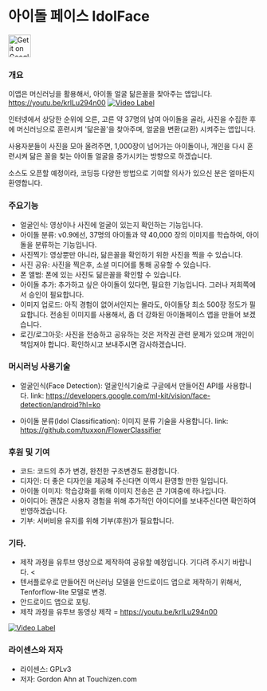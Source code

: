 # 아이돌 페이스 IdolFace

<a href='https://play.google.com/store/apps/details?id=com.touchizen.idolface'><img src='https://touchizen.com/assets/images/google-play.png' alt='Get it on Google Play' height=45/></a>
<!--a href='https://f-droid.org/packages/com.touchizen.idolface'><img src='https://touchizen.com/assets/images/f-droid.png' alt='Get it on F-Droid' height=45 ></a-->

### 개요

이앱은 머신러닝을 활용해서, 아이돌 얼굴 닮은꼴을 찾아주는 앱입니다.
https://youtu.be/krlLu294n00
[![Video Label](https://touchizen.com/assets/images/idolface_yt.jpg)](https://youtu.be/krlLu294n00?t=0s)

인터넷에서 상당한 순위에 오른, 고른 약 37명의 남여 아이돌을 골라, 사진을 수집한 후에
머신러닝으로 훈련시켜 '닮은꼴'을 찾아주며, 얼굴을 변환(교환) 시켜주는 앱입니다.
   
사용자분들이 사진을 모아 올려주면, 1,000장이 넘어가는 아이돌이나, 개인을 다시 훈련시켜
닮은 꼴을 찾는 아이돌 얼굴을 증가시키는 방향으로 하겠습니다.
   
소스도 오픈할 예정이라, 코딩등 다양한 방법으로 기여할 의사가 있으신 분은 얼마든지 환영합니다.

### 주요기능

* 얼굴인식: 영상이나 사진에 얼굴이 있는지 확인하는 기능입니다.
* 아이돌 분류: v0.9에선, 37명의 아이돌과 약 40,000 장의 이미지를 학습하여, 아이돌을 분류하는 기능입니다.
* 사진찍기: 영상뿐만 아니라, 닮은꼴을 확인하기 위한 사진을 찍을 수 있습니다.
* 사진 공유: 사진을 찍은후, 소셜 미디어를 통해 공유할 수 있습니다.
* 폰 앨범: 폰에 있는 사진도 닮은꼴을 확인할 수 있습니다.
* 아이돌 추가: 추가하고 싶은 아이돌이 있다면, 필요한 기능입니다. 그러나 저희쪽에서 승인이 필요합니다.
* 이미지 업로드: 아직 경험이 없어서인지는 몰라도, 아이돌당 최소 500장 정도가 필요합니다. 
  전송된 이미지를 사용해서, 좀 더 강화된 아이돌페이스 앱을 만들어 보겠습니다.
* 로긴/로그아웃: 사진을 전송하고 공유하는 것은 저작권 관련 문제가 있으며 개인이 책임져야 합니다. 
  확인하시고 보내주시면 감사하겠습니다.

### 머시러닝 사용기술

* 얼굴인식(Face Detection): 얼굴인식기술로 구글에서 만들어진 API를 사용합니다.
    link: https://developers.google.com/ml-kit/vision/face-detection/android?hl=ko
    
* 아이돌 분류(Idol Classification): 이미지 분류 기술을 사용합니다. 
    link: https://github.com/tuxxon/FlowerClassifier

### 후원 및 기여

* 코드: 코드의 추가 변경, 완전한 구조변경도 환경합니다.
* 디자인: 더 좋은 디자인을 제공해 주신다면 이역시 환영할 만한 일입니다.
* 아이돌 이미지: 학습강화를 위해 이미지 전송은 큰 기여중에 하나입니다.
* 아이디어: 괜찮은 사용자 경험을 위해 추가적인 아이디어를 보내주신다면 확인하여 반영하겠습니다.
* 기부: 서버비용 유지를 위해 기부(후원)가 필요합니다.

### 기타.

*  제작 과정을 유투브 영상으로 제작하여 공유할 예정입니다. 기다려 주시기 바랍니다.
<
* 텐서플로우로 만들어진 머신러닝 모델을 안드로이드 앱으로 제작하기 위해서, Tenforflow-lite 모델로 변경.
* 안드로이드 앱으로 포팅.
* 제작 과정을 유투브 동영상 제작 = https://youtu.be/krlLu294n00

[![Video Label](http://img.youtube.com/vi/krlLu294n00/0.jpg)](https://youtu.be/krlLu294n00?t=0s)

### 라이센스와 저자

* 라이센스: GPLv3
* 저자: Gordon Ahn at Touchizen.com
